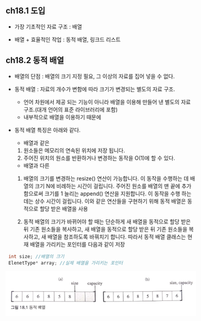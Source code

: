 ## ch18.1 도입

- 가장 기초적인 자료 구조 : 배열

- 배열 + 효율적인 작업 : 동적 배열, 링크드 리스트

## ch18.2 동적 배열

- 배열의 단점 : 배열의 크기 지정 필요, 그 이상의 자료를 집어 넣을 수 없다.

- 동적 배열 : 자료의 개수가 변함에 따라 크기가 변경되는 별도의 자료 구조.

  - 언어 차원에서 제공 되는 기능이 아니라 배열을 이용해 만들어 낸 별도의 자료 구조.(대개 언어의 표준 라이브러리에 포함)
  - 내부적으로 배열을 이용하기 때문에

- 동적 배열 특징은 아래와 같다.

  - 배열과 같은

  1. 원소들은 메모리의 연속된 위치에 저장 됩니다.
  2. 주어진 위치의 원소를 반환하거나 변경하는 동작을 O(1)에 할 수 있다.
  
  - 배열과 다른

  1. 배열의 크기를 변경하는 resize() 연산이 가능합니다. 이 동작을 수행하는 데 배열의 크기 N에 비례하는 시간이 걸립니다.
주어진 원소를 배열의 맨 끝에 추가함으로써 크기를 1 늘리는 append() 연산을 지원합니다. 이 동작을 수행 하는 데는 상수 시간이 걸립니다.
이와 같은 연산들을 구현하기 위해 동적 배열은 동적으로 할당 받은 배열을 사용

  2. 동적 배열의 크기가 바뀌어야 할 때는 단순하게 새 배열을 동적으로 할당 받은 뒤 기존 원소들을 복사하고, 새 배열을 동적으로 할당 받은 뒤 기존 원소들을 복사하고, 새 배열을 참조하도록 바꿔치기 합니다.
따라서 동적 배열 클래스는 현재 배열을 가리키는 포인터를 다음과 같이 저장


```c++
 int size; //배열의 크기 
 ElenetType* array; //실제 배열을 가리키는 포인터 
```

   ![](images/18.1.PNG)
